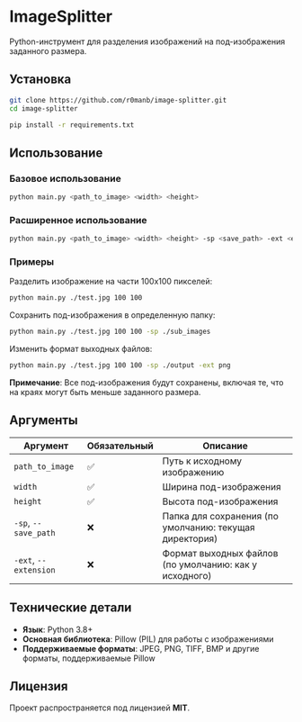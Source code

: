 # ImageSplitter

Python-инструмент для разделения изображений на под-изображения заданного размера.

## Установка
```bash
git clone https://github.com/r0manb/image-splitter.git
cd image-splitter

pip install -r requirements.txt
```

## Использование

### Базовое использование

```bash
python main.py <path_to_image> <width> <height>
```

### Расширенное использование

```bash
python main.py <path_to_image> <width> <height> -sp <save_path> -ext <extension>
```

### Примеры

Разделить изображение на части 100x100 пикселей:
```bash
python main.py ./test.jpg 100 100
```

Сохранить под-изображения в определенную папку:
```bash
python main.py ./test.jpg 100 100 -sp ./sub_images
```

Изменить формат выходных файлов:
```bash
python main.py ./test.jpg 100 100 -sp ./output -ext png
```

**Примечание**: Все под-изображения будут сохранены, включая те, что на краях могут быть меньше заданного размера.

## Аргументы

| Аргумент | Обязательный | Описание |
|----------|-------------|-----------|
| `path_to_image` | ✅ | Путь к исходному изображению |
| `width` | ✅ | Ширина под-изображения |
| `height` | ✅ | Высота под-изображения |
| `-sp`, `--save_path` | ❌ | Папка для сохранения (по умолчанию: текущая директория) |
| `-ext`, `--extension` | ❌ | Формат выходных файлов (по умолчанию: как у исходного) |

## Технические детали

- **Язык**: Python 3.8+
- **Основная библиотека**: Pillow (PIL) для работы с изображениями
- **Поддерживаемые форматы**: JPEG, PNG, TIFF, BMP и другие форматы, поддерживаемые Pillow

## Лицензия

Проект распространяется под лицензией **MIT**.
